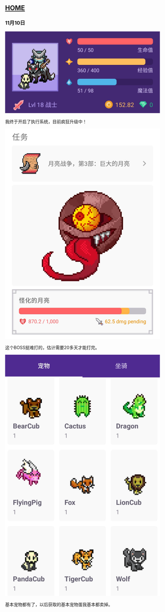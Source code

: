## [HOME](../index.md)

### 11月10日

![](images/10.jpg)

我终于开启了执行系统，目前疯狂升级中！

![](images/10-1.jpg)

这个BOSS挺难打的，估计需要20多天才能打完。

![](images/10-2.jpg)

基本宠物都有了，以后获取的基本宠物蛋我基本都卖掉。

